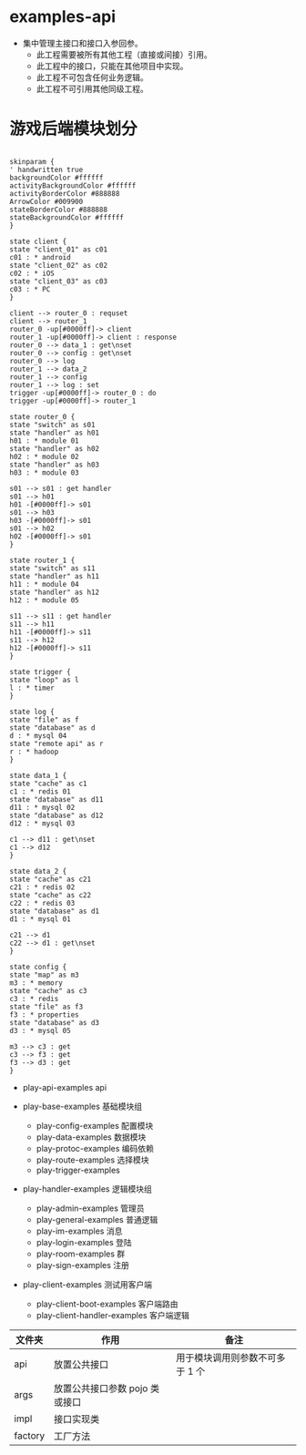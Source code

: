 # examples-api

* 集中管理主接口和接口入参回参。
    * 此工程需要被所有其他工程（直接或间接）引用。
    * 此工程中的接口，只能在其他项目中实现。
    * 此工程不可包含任何业务逻辑。
    * 此工程不可引用其他同级工程。

# 游戏后端模块划分

```plantuml

skinparam {
' handwritten true
backgroundColor #ffffff
activityBackgroundColor #ffffff
activityBorderColor #888888
ArrowColor #009900
stateBorderColor #888888
stateBackgroundColor #ffffff
}

state client {
state "client_01" as c01
c01 : * android
state "client_02" as c02
c02 : * iOS
state "client_03" as c03
c03 : * PC
}

client --> router_0 : requset
client --> router_1
router_0 -up[#0000ff]-> client
router_1 -up[#0000ff]-> client : response
router_0 --> data_1 : get\nset
router_0 --> config : get\nset
router_0 --> log
router_1 --> data_2
router_1 --> config
router_1 --> log : set
trigger -up[#0000ff]-> router_0 : do
trigger -up[#0000ff]-> router_1

state router_0 {
state "switch" as s01
state "handler" as h01
h01 : * module 01
state "handler" as h02
h02 : * module 02
state "handler" as h03
h03 : * module 03

s01 --> s01 : get handler
s01 --> h01
h01 -[#0000ff]-> s01
s01 --> h03
h03 -[#0000ff]-> s01
s01 --> h02
h02 -[#0000ff]-> s01
}

state router_1 {
state "switch" as s11
state "handler" as h11
h11 : * module 04
state "handler" as h12
h12 : * module 05

s11 --> s11 : get handler
s11 --> h11
h11 -[#0000ff]-> s11
s11 --> h12
h12 -[#0000ff]-> s11
}

state trigger {
state "loop" as l
l : * timer
}

state log {
state "file" as f
state "database" as d
d : * mysql 04
state "remote api" as r
r : * hadoop
}

state data_1 {
state "cache" as c1
c1 : * redis 01
state "database" as d11
d11 : * mysql 02
state "database" as d12
d12 : * mysql 03

c1 --> d11 : get\nset
c1 --> d12
}

state data_2 {
state "cache" as c21
c21 : * redis 02
state "cache" as c22
c22 : * redis 03
state "database" as d1
d1 : * mysql 01

c21 --> d1
c22 --> d1 : get\nset
}

state config {
state "map" as m3
m3 : * memory
state "cache" as c3
c3 : * redis
state "file" as f3
f3 : * properties
state "database" as d3
d3 : * mysql 05

m3 --> c3 : get
c3 --> f3 : get
f3 --> d3 : get
}

```

* play-api-examples                 api

* play-base-examples                基础模块组
    * play-config-examples          配置模块
    * play-data-examples            数据模块
    * play-protoc-examples          编码依赖
    * play-route-examples           选择模块
    * play-trigger-examples

* play-handler-examples             逻辑模块组
    * play-admin-examples           管理员
    * play-general-examples         普通逻辑
    * play-im-examples              消息
    * play-login-examples           登陆
    * play-room-examples            群
    * play-sign-examples            注册

* play-client-examples              测试用客户端
    * play-client-boot-examples     客户端路由
    * play-client-handler-examples  客户端逻辑


|文件夹|作用|备注
|---|---|---
|api|放置公共接口|用于模块调用则参数不可多于 1 个
|args|放置公共接口参数 pojo 类或接口
|impl|接口实现类
|factory|工厂方法

